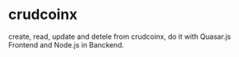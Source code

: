 # crudcoinx
create, read, update and detele from crudcoinx, do it with Quasar.js Frontend and Node.js in Banckend.
